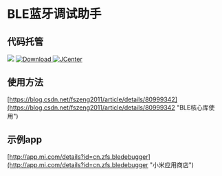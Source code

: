 # BLE蓝牙调试助手

## 代码托管
[![](https://jitpack.io/v/fszeng2011/blecore.svg)](https://jitpack.io/#fszeng2011/blecore)
[![Download](https://api.bintray.com/packages/fszeng2017/maven/blecore/images/download.svg) ](https://bintray.com/fszeng2017/maven/blecore/_latestVersion)
[![JCenter](https://img.shields.io/badge/JCenter-2.3.10-green.svg?style=flat)](http://jcenter.bintray.com/com/github/fszeng2011/blecore/2.3.10/)

## 使用方法

[https://blog.csdn.net/fszeng2011/article/details/80999342](https://blog.csdn.net/fszeng2011/article/details/80999342 "BLE核心库使用")	

## 示例app
[http://app.mi.com/details?id=cn.zfs.bledebugger](http://app.mi.com/details?id=cn.zfs.bledebugger "小米应用商店")